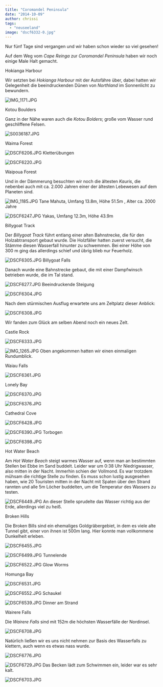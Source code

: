 ```yaml
---
title: "Coromandel Peninsula"
date: "2014-10-09"
author: chrissi
tags: 
  - "neuseeland"
image: "dscf6332-0.jpg"
---
```


Nur fünf Tage sind vergangen und wir haben schon wieder so viel gesehen!

Auf dem Weg vom _Cape Reinga_ zur _Coromandel Peninsula_ haben wir noch einige Male Halt gemacht.

Hokianga Harbour

Wir setzten bei _Hokianga Harbour_ mit der Autofähre über, dabei hatten wir Gelegenheit die beeindruckenden Dünen von _Northland_ im Sonnenlicht zu bewundern.

![IMG_1171.JPG](/images/2014/img_1171.jpg)

Kotou Boulders

Ganz in der Nähe waren auch die _Kotou Bolders_; große vom Wasser rund geschliffene Felsen.

![S0036187.JPG](/images/2014/s0036187.jpg)

Waima Forest

![DSCF6206.JPG](/images/2014/dscf6206.jpg) Kletterübungen

![DSCF6220.JPG](/images/2014/dscf6220.jpg)

Waipoua Forest

Und in der Dämmerung besuchten wir noch die ältesten _Kauris_, die nebenbei auch mit ca. 2.000 Jahren einer der ältesten Lebewesen auf dem Planeten sind.

![IMG_1185.JPG](/images/2014/img_1185.jpg) Tane Mahuta, Umfang 13.8m, Höhe 51.5m , Alter ca. 2000 Jahre

![DSCF6247.JPG](/images/2014/dscf6247.jpg) Yakas, Umfang 12.3m, Höhe 43.9m

Billygoat Track

Der _Billygoat Track_ führt entlang einer alten Bahnstrecke, die für den Holzabtransport gebaut wurde. Die Holzfäller hatten zuerst versucht, die Stämme diesen Wasserfall hinunter zu schwemmen. Bei einer Höhe von 300 m ging das allerdings schief und übrig blieb nur Feuerholz.

![DSCF6305.JPG](/images/2014/dscf6305.jpg) Billygoat Falls

Danach wurde eine Bahnstrecke gebaut, die mit einer Dampfwinsch betrieben wurde, die im Tal stand.

![DSCF6277.JPG](/images/2014/dscf6277.jpg) Beeindruckende Steigung

![DSCF6304.JPG](/images/2014/dscf6304.jpg)

Nach dem stürmischen Ausflug erwartete uns am Zeltplatz dieser Anblick:

![DSCF6308.JPG](/images/2014/dscf6308.jpg)

Wir fanden zum Glück am selben Abend noch ein neues Zelt.

Castle Rock

![DSCF6333.JPG](/images/2014/dscf6333.jpg)

![IMG_1265.JPG](/images/2014/img_1265.jpg) Oben angekommen hatten wir einen einmaligen Rundumblick.

Waiau Falls

![DSCF6361.JPG](/images/2014/dscf6361.jpg)

Lonely Bay

![DSCF6370.JPG](/images/2014/dscf6370.jpg)

![DSCF6376.JPG](/images/2014/dscf6376.jpg)

Cathedral Cove

![DSCF6428.JPG](/images/2014/dscf6428.jpg)

![DSCF6390.JPG](/images/2014/dscf6390.jpg) Torbogen

![DSCF6398.JPG](/images/2014/dscf6398.jpg)

Hot Water Beach

Am _Hot Water Beach_ steigt warmes Wasser auf, wenn man an bestimmten Stellen bei Ebbe im Sand buddelt. Leider war um 0:38 Uhr Niedrigwasser, also mitten in der Nacht. Immerhin schien der Vollmond. Es war trotzdem mühsam die richtige Stelle zu finden. Es muss schon lustig ausgesehen haben, wie 20 Touristen mitten in der Nacht mit Spaten über den Strand rannten und alle 5m Löcher buddelten, um die Temperatur des Wassers zu testen.

![DSCF6449.JPG](/images/2014/dscf6449.jpg) An dieser Stelle sprudelte das Wasser richtig aus der Erde, allerdings viel zu heiß.

Broken Hills

Die Broken Bills sind ein ehemaliges Goldgräbergebiet, in dem es viele alte Tunnel gibt, einer von ihnen ist 500m lang. Hier konnte man vollkommene Dunkelheit erleben.

![DSCF6455.JPG](/images/2014/dscf6455.jpg)

![DSCF6499.JPG](/images/2014/dscf6499.jpg) Tunnelende

![DSCF6522.JPG](/images/2014/dscf6522.jpg) Glow Worms

Homunga Bay

![DSCF6531.JPG](/images/2014/dscf6531.jpg)

![DSCF6552.JPG](/images/2014/dscf6552.jpg) Schaukel

![DSCF6539.JPG](/images/2014/dscf6539.jpg) Dinner am Strand

Wairere Falls

Die _Wairere Falls_ sind mit 152m die höchsten Wasserfälle der Nordinsel.

![DSCF6708.JPG](/images/2014/dscf6708.jpg)

Natürlich ließen wir es uns nicht nehmen zur Basis des Wasserfalls zu klettern, auch wenn es etwas nass wurde.

![DSCF6776.JPG](/images/2014/dscf6776.jpg)

![DSCF6729.JPG](/images/2014/dscf6729.jpg) Das Becken lädt zum Schwimmen ein, leider war es sehr kalt.

![DSCF6703.JPG](/images/2014/dscf6703.jpg)
